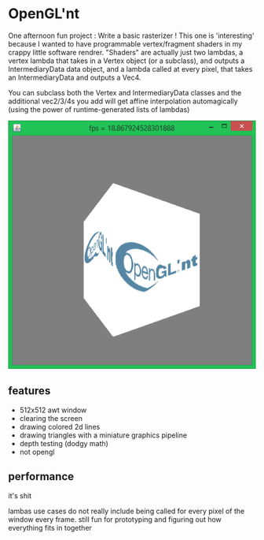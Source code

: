 # OpenGL'nt

One afternoon fun project : Write a basic rasterizer !
This one is 'interesting' because I wanted to have programmable vertex/fragment shaders
in my crappy little software rendrer. "Shaders" are actually just two lambdas, a vertex lambda that
takes in a Vertex object (or a subclass), and outputs a IntermediaryData data object, and
a lambda called at every pixel, that takes an IntermediaryData and outputs a Vec4.

You can subclass both the Vertex and IntermediaryData classes and the additional vec2/3/4s you add will
get affine interpolation automagically (using the power of runtime-generated lists of lambdas)

![alt text](openglnt.png "wow")

## features

 * 512x512 awt window
 * clearing the screen
 * drawing colored 2d lines
 * drawing triangles with a miniature graphics pipeline
 * depth testing (dodgy math)
 * not opengl

## performance

it's shit

lambas use cases do not really include being called for every pixel of the window every frame.
still fun for prototyping and figuring out how everything fits in together

